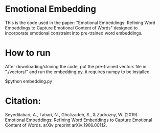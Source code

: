 # Emotional Embedding

This is the code used in the paper: "Emotional Embeddings: Refining Word Embeddings to Capture Emotional Content of Words" designed to incorporate emotional constraint into pre-trained word embeddings.

# How to run
After downloading/cloning the code, put the pre-trained vectors file in "./vectors/" and run the embedding.py. it requires numpy to be installed.

$python embedding.py

# Citation:

Seyeditabari, A., Tabari, N., Gholizadeh, S., & Zadrozny, W. (2019). Emotional Embeddings: Refining Word Embeddings to Capture Emotional Content of Words. arXiv preprint arXiv:1906.00112.
